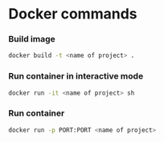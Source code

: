 # Docker commands

### Build image

```bash
docker build -t <name of project> .
```

### Run container in interactive mode 

```bash
docker run -it <name of project> sh
```

### Run container

```bash
docker run -p PORT:PORT <name of project>
```
